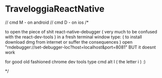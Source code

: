 # TraveloggiaReactNative


// cmd M - on android
// cmd D - on ios
/*

to open the piece of shit react-native-debugger 
( very much to be confused with the react-dev-tools )
in a fresh terminal window type: ( to install download dmg from internet or suffer the consequences )
open "rndebugger://set-debugger-loc?host=localhost&port=8081"
BUT it doesnt work

for good old fashioned chrome dev tools type
cmd alt I ( the letter i ) :)

*/